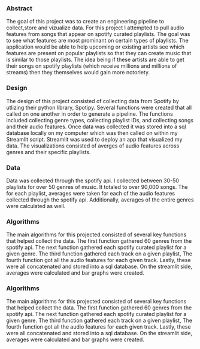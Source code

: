 ### Abstract

The goal of this project was to create an engineering pipeline to collect,store and vizualize data. For this project I attempted to pull audio features from songs that appear on spotify curated playlists. The goal was to see what features are most prominant on certain types of playlists. The application would be able to help upcoming or existing artists see which features are present on popular playlists so that they can create music that is similar to those playlists. The idea being if these artists are able to get their songs on spotify playlists (which receive millions and millions of streams) then they themselves would gain more notoriety.

### Design

The design of this project consisted of collecting data from Spotify by utlizing their python library, Spotipy. Several functions were created that all called on one another in order to generate a pipeline. The functions included collecting genre types, collecting playlist IDs, and collecting songs and their audio features. Once data was collected it was stored into a sql database locally on my computer which was then called on within my Streamlit script. Streamlit was used to deploy an app that visualized my data. The visualizations consisted of averges of audio features across genres and their specific playlists. 

### Data
Data was collected through the spotify api. I collected between 30-50 playlists for over 50 genres of music. It totaled to over 90,000 songs. The for each playlist, averages were taken for each of the audio features collected through the spotify api. Additionally, averages of the entire genres were calculated as well. 

### Algorithms

The main algorithms for this projected consisted of several key functions that helped collect the data. The first function gathered 60 genres from the spotify api. The next function gathered each spotify curated playlist for a given genre. The third function gathered each track on a given playlist, The fourth function got all the audio features for each given track. Lastly, these were all concatenated and stored into a sql database. On the streamlit side, averages were calculated and bar graphs were created. 

### Algorithms

The main algorithms for this projected consisted of several key functions that helped collect the data. The first function gathered 60 genres from the spotify api. The next function gathered each spotify curated playlist for a given genre. The third function gathered each track on a given playlist, The fourth function got all the audio features for each given track. Lastly, these were all concatenated and stored into a sql database. On the streamlit side, averages were calculated and bar graphs were created. 
